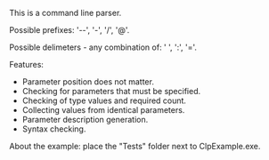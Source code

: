 This is a command line parser.

Possible prefixes: '--', '-', '/', '@'.

Possible delimeters - any combination of: ' ', ':', '='.

Features:
 - Parameter position does not matter.
 - Checking for parameters that must be specified.
 - Checking of type values and required count.
 - Collecting values from identical parameters.
 - Parameter description generation.
 - Syntax checking.
 
About the example: place the "Tests" folder next to ClpExample.exe.
